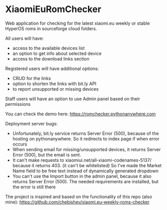 # XiaomiEuRomChecker
Web application for checking for the latest xiaomi.eu weekly or stable HyperOS roms in sourceforge cloud folders.

All users will have:
- access to the available devices list
- an option to get info about selected device
- access to the download links section
  
Registered users will have additional options:
- CRUD for the links
- option to shorten the links with bit.ly API
- to report unsupported or missing devices

Staff users will have an option to use Admin panel based on their permissions

 You can check the demo here:
 https://romchecker.pythonanywhere.com
 
 Deployment server bugs:
- Unfortunately, bit.ly service returns Server Error (500), because of the hosting on pythonanywhere.
 So it redirects to index page if when error occurs
- When sending email for missing/unsupported devices, it returns Server Error (500), but the email is sent.
- It can't make requests to xiaomiui.net/all-xiaomi-codenames-5137/ because it returns 403. (it can't be whitelisted)
 So I've made the Market Name field to be free text instead of dynamically generated dropdown
- You can't use the Import button in the admin panel, because it also returns Server Error (500). 
 The needed requirements are installed, but the error is still there

The project is inspired and based on the functionality of this repo (also mine):
https://github.com/chebishev/xiaomi.eu-weekly-roms-checker
